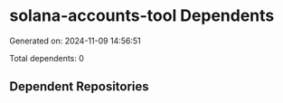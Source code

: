 # solana-accounts-tool Dependents

Generated on: 2024-11-09 14:56:51

Total dependents: 0

## Dependent Repositories

